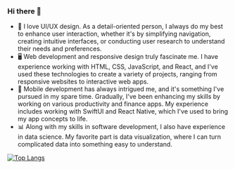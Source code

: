 ### Hi there 👋

* 📐 I love UI/UX design. As a detail-oriented person, I always do my best to enhance user interaction, whether it's by simplifying navigation, creating intuitive interfaces, or conducting user research to understand their needs and preferences.
* 🖥 Web development and responsive design truly fascinate me. I have experience working with HTML, CSS, JavaScript, and React, and I've used these technologies to create a variety of projects, ranging from responsive websites to interactive web apps.
* 📱 Mobile development has always intrigued me, and it's something I've pursued in my spare time. Gradually, I've been enhancing my skills by working on various productivity and finance apps. My experience includes working with SwiftUI and React Native, which I've used to bring my app concepts to life.
* 📊 Along with my skills in software development, I also have experience in data science. My favorite part is data visualization, where I can turn complicated data into something easy to understand.

[![Top Langs](https://github-readme-stats.vercel.app/api/top-langs/?username=curet&layout=compact)](https://github.com/curet/github-readme-stats)

<!--
**curet/curet** is a ✨ _special_ ✨ repository because its `README.md` (this file) appears on your GitHub profile.


Here are some ideas to get you started:

* 🔭 I’m currently working on iOS Development
* 🌱 I’m currently learning SwiftUI
* 👯 I’m looking to collaborate on Machine Learning Projects
* 🤔 I’m looking for help with Web Development
- 💬 Ask me about ...
- 📫 How to reach me: ...
- 😄 Pronouns: ...
- ⚡ Fun fact: ...
-->


